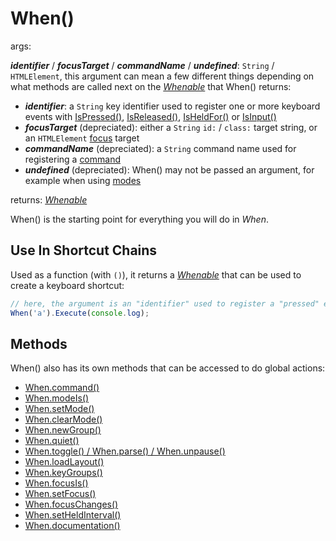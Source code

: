 # When()

args:

***identifier*** / ***focusTarget*** / ***commandName*** / ***undefined***: `String` / `HTMLElement`, this argument can mean a few different things depending on what methods are called next on the [*Whenable*](../../types/Whenable) that When() returns:

- ***identifier***: a `String` key identifier used to register one or more keyboard events with [IsPressed()](./IsPressed), [IsReleased()](./IsReleased), [IsHeldFor()](./IsHeldFor) or [IsInput()](./IsInput)
- ***focusTarget*** (depreciated): either a `String` `id:` / `class:` target string, or an `HTMLElement` [focus](../../features/Focus) target
- ***commandName*** (depreciated): a `String` command name used for registering a [command](../../features/Commands)
- ***undefined*** (depreciated): When() may not be passed an argument, for example when using [modes](../../features/Modes)

returns: [*Whenable*](../../types/Whenable)

When() is the starting point for everything you will do in *When*.

## Use In Shortcut Chains

Used as a function (with `()`), it returns a [*Whenable*](../../types/Whenable) that can be used to create a keyboard shortcut:

```javascript
// here, the argument is an "identifier" used to register a "pressed" event
When('a').Execute(console.log);
```

## Methods

When() also has its own methods that can be accessed to do global actions:

- [When.command()](../../global-methods/command)
- [When.modeIs()](../../global-methods/modeIs)
- [When.setMode()](../../global-methods/setMode)
- [When.clearMode()](../../global-methods/clearMode)
- [When.newGroup()](../../global-methods/newGroup)
- [When.quiet()](../../global-methods/quiet)
- [When.toggle() / When.parse() / When.unpause()](../../global-methods/togglepauseunpause)
- [When.loadLayout()](../../global-methods/loadLayout)
- [When.keyGroups()](../../global-methods/keyGroups)
- [When.focusIs()](../../global-methods/focusIs)
- [When.setFocus()](../../global-methods/setFocus)
- [When.focusChanges()](../../global-methods/focusChanges)
- [When.setHeldInterval()](../../global-methods/setHeldInterval)
- [When.documentation()](../../global-methods/documentation)